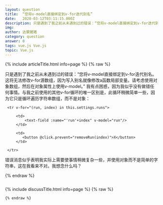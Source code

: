 ```yaml
---
layout: question
title:  “您将v-model直接绑定到v-for迭代别名”
date:   2020-03-12T03:11:15.000Z
description: 只是遇到了我之前从未遇到过的错误：“您将v-model直接绑定到v-for迭代别名。这将无法修改v-for源数组，因为写入别名就像修改a函数局部变量。请考...
img: 
author: 达蒙猪猪
category: question
answer: 0
tags: vue.js Vue.js
topic: Vue.js
---
```

<div class="article-root">
  <div class="article">
    {% include articleTitle.html info=page %}
    {% raw %}
    <div class="article-content"><p><font style="vertical-align: inherit;"><font style="vertical-align: inherit;">只是遇到了我之前从未遇到过的错误：“您将v-model直接绑定到v-for迭代别名。这将无法修改v-for源数组，因为写入别名就像修改a函数局部变量。请考虑使用对象数组，然后在对象属性上使用v-model。” </font><font style="vertical-align: inherit;">我有点困惑，因为我似乎没有做错任何事情。</font><font style="vertical-align: inherit;">与我之前使用的其他v-for循环的唯一区别是，此循环稍微简单一些，因为它只是循环遍历字符串数组，而不是对象：</font></font></p>

<pre><code> &lt;tr v-for="(run, index) in this.settings.runs"&gt;<font></font>
<font></font>
     &lt;td&gt;<font></font>
         &lt;text-field :name="'run'+index" v-model="run"/&gt;<font></font>
     &lt;/td&gt;<font></font>
<font></font>
     &lt;td&gt;<font></font>
        &lt;button @click.prevent="removeRun(index)"&gt;X&lt;/button&gt;<font></font>
     &lt;/td&gt;<font></font>
<font></font>
 &lt;/tr&gt;<font></font>
</code></pre>

<p><font style="vertical-align: inherit;"><font style="vertical-align: inherit;">错误消息似乎表明我实际上需要使事情稍微复杂一些，并使用对象而不是简单的字符串，这在我看来不对。</font><font style="vertical-align: inherit;">我想念什么吗？</font></font></p></div>
    {% endraw %}
  </div>
  <p style="height: 0;width:0;overflow: hidden;"> 第928篇《“您将v-model直接绑定到v-for迭代别名”》来自Winter(https://github.com/aiyld/aiyld.github.io)的站点</p>
  <div class="discuss-wrapper">
    {% include discussTitle.html info=page %}
    {% raw %}
    
    {% endraw %}
  </div>
<div>
